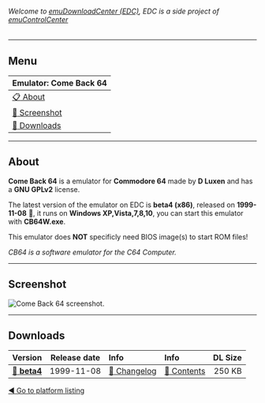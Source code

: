 ###### Welcome to [emuDownloadCenter (EDC)](https://github.com/PhoenixInteractiveNL/emuDownloadCenter/wiki/), EDC is a side project of [emuControlCenter](https://github.com/PhoenixInteractiveNL/emuControlCenter/wiki/)
***
## Menu
| **Emulator: Come Back 64** |
|:---------|
| [:clipboard: About](#about) |
| [:sunrise: Screenshot](#screenshot) |
| [:floppy_disk: Downloads](#downloads) |
***
## About
**Come Back 64** is a emulator for **Commodore 64** made by **D Luxen** and has a **GNU GPLv2** license.

The latest version of the emulator on EDC is **beta4 (x86)**, released on **1999-11-08** :triangular_flag_on_post:, it runs on **Windows XP,Vista,7,8,10**, you can start this emulator with **CB64W.exe**.

This emulator does **NOT** specificly need BIOS image(s) to start ROM files!

_CB64 is a software emulator for the C64 Computer._
***
## Screenshot
![](https://raw.githubusercontent.com/PhoenixInteractiveNL/emuDownloadCenter/master/hooks/comeback64/screen.jpg "Come Back 64 screenshot.")
***
## Downloads
| Version  | Release date  | Info       | Info       | DL Size    |
|:---------|:-------------:|:-----------|:-----------|-----------:|
| [:floppy_disk: **beta4**](https://github.com/PhoenixInteractiveNL/edc-repo0002/raw/master/comeback64/beta4.7z) | 1999-11-08 | [:page_facing_up: Changelog](https://github.com/PhoenixInteractiveNL/edc-repo0002/blob/master/comeback64/beta4_changelog.txt) | [:mag_right: Contents](https://github.com/PhoenixInteractiveNL/edc-repo0002/blob/master/comeback64/beta4_contents.txt) | 250 KB |

[:arrow_backward: Go to platform listing](https://github.com/PhoenixInteractiveNL/emuDownloadCenter/wiki/EDC-Platform-List)
